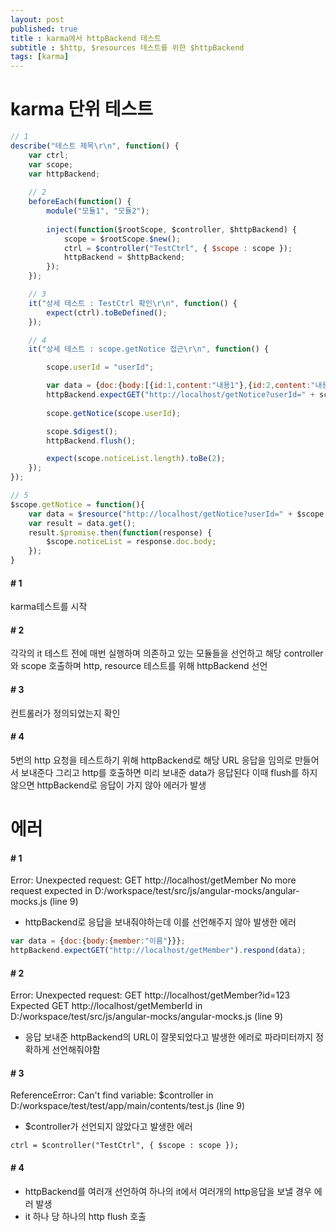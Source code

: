 ```yaml
---
layout: post
published: true
title : karma에서 httpBackend 테스트
subtitle : $http, $resources 테스트를 위한 $httpBackend
tags: [karma]
---
```


# karma 단위 테스트
```javascript
// 1
describe("테스트 제목\r\n", function() {
	var ctrl;
	var scope;
	var httpBackend;
	
	// 2
	beforeEach(function() {
		module("모듈1", "모듈2");
		
		inject(function($rootScope, $controller, $httpBackend) {
			scope = $rootScope.$new();
			ctrl = $controller("TestCtrl", { $scope : scope });
			httpBackend = $httpBackend;
		});
	});

	// 3
	it("상세 테스트 : TestCtrl 확인\r\n", function() {
		expect(ctrl).toBeDefined();
	});

	// 4
	it("상세 테스트 : scope.getNotice 접근\r\n", function() {

		scope.userId = "userId";

		var data = {doc:{body:[{id:1,content:"내용1"},{id:2,content:"내용2"}]}};
		httpBackend.expectGET("http://localhost/getNotice?userId=" + scope.userId).respond(data);
		
		scope.getNotice(scope.userId);

		scope.$digest();
		httpBackend.flush();

		expect(scope.noticeList.length).toBe(2);
	});	
});
```

```javascript
// 5
$scope.getNotice = function(){
	var data = $resource("http://localhost/getNotice?userId=" + $scope.userId, {}, {search : {method : "get"}});
	var result = data.get();
	result.$promise.then(function(response) {
		$scope.noticeList = response.doc.body;
	});
}
```
#### # 1
karma테스트를 시작

#### # 2
각각의 it 테스트 전에 매번 실행하며
의존하고 있는 모듈들을 선언하고
해당 controller와 scope 호출하며
http, resource 테스트를 위해 httpBackend 선언

#### # 3
컨트롤러가 정의되었는지 확인

#### # 4
5번의 http 요청을 테스트하기 위해 httpBackend로 해당 URL 응답을 임의로 만들어서 보내준다
그리고 http를 호출하면 미리 보내준 data가 응답된다
이때 flush를 하지 않으면 httpBackend로 응답이 가지 않아 에러가 발생



# 에러
#### # 1
Error: Unexpected request: GET http://localhost/getMember
No more request expected in D:/workspace/test/src/js/angular-mocks/angular-mocks.js (line 9)

- httpBackend로 응답을 보내줘야하는데 이를 선언해주지 않아 발생한 에러

```javascript
var data = {doc:{body:{member:"이름"}}};
httpBackend.expectGET("http://localhost/getMember").respond(data);
```


#### # 2
Error: Unexpected request: GET http://localhost/getMember?id=123
Expected GET http://localhost/getMemberId in D:/workspace/test/src/js/angular-mocks/angular-mocks.js (line 9)

- 응답 보내준 httpBackend의 URL이 잘못되었다고 발생한 에러로 파라미터까지 정확하게 선언해줘야함

#### # 3
ReferenceError: Can't find variable: $controller in D:/workspace/test/test/app/main/contents/test.js (line 9)

- $controller가 선언되지 않았다고 발생한 에러

```
ctrl = $controller("TestCtrl", { $scope : scope });
```

#### # 4
- httpBackend를 여러개 선언하여 하나의 it에서 여러개의 http응답을 보낼 경우 에러 발생
- it 하나 당 하나의 http flush 호출

